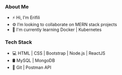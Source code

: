 
<h3> About Me </h3>

- ⚡ Hi, I’m Erifili
- ⚙️ I’m looking to collaborate on MERN stack projects
- 🌱 I'm currently learning Docker | Kubernetes

<h3> Tech Stack</h3>

- 💻 HTML | CSS | Bootstrap | Node.js | ReactJS
- 🛢  MySQL | MongoDB
- 🔧 Git | Postman API

<!---
ErifiliTs/ErifiliTs is a ✨ special ✨ repository because its `README.md` (this file) appears on your GitHub profile.
You can click the Preview link to take a look at your changes.
--->

